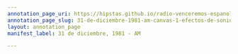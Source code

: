 ```yaml
---
annotation_page_uri: https://hipstas.github.io/radio-venceremos-espanol/annotations/31-de-diciembre-1981-am-canvas-1-efectos-de-sonido.json
annotation_page_slug: 31-de-diciembre-1981-am-canvas-1-efectos-de-sonido
layout: annotation_page
manifest_label: 31 de diciembre, 1981 - AM

---
```

